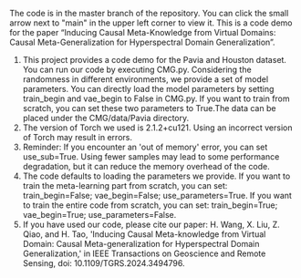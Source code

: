 The code is in the master branch of the repository. You can click the small arrow next to "main" in the upper left corner to view it.
This is a code demo for the paper “Inducing Causal Meta-Knowledge from Virtual Domains: Causal Meta-Generalization for Hyperspectral Domain Generalization”. 
1. This project provides a code demo for the Pavia and Houston dataset. You can run our code by executing CMG.py. Considering the randomness in different environments, we provide a set of model parameters. You can directly load the model parameters by setting train_begin and vae_begin to False in CMG.py. If you want to train from scratch, you can set these two parameters to True.The data can be placed under the CMG/data/Pavia directory.
2. The version of Torch we used is 2.1.2+cu121. Using an incorrect version of Torch may result in errors.
3. Reminder: If you encounter an 'out of memory' error, you can set use_sub=True. Using fewer samples may lead to some performance degradation, but it can reduce the memory overhead of the code.
4. The code defaults to loading the parameters we provide. If you want to train the meta-learning part from scratch, you can set: train_begin=False; vae_begin=False; use_parameters=True. If you want to train the entire code from scratch, you can set: train_begin=True; vae_begin=True; use_parameters=False.
5. If you have used our code, please cite our paper: H. Wang, X. Liu, Z. Qiao, and H. Tao, 'Inducing Causal Meta-knowledge from Virtual Domain: Causal Meta-generalization for Hyperspectral Domain Generalization,' in IEEE Transactions on Geoscience and Remote Sensing, doi: 10.1109/TGRS.2024.3494796.

